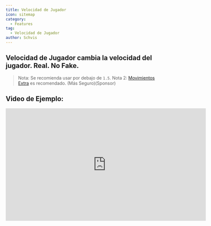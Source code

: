 ```yaml
---
title: Velocidad de Jugador
icon: sitemap
category:
  - Features
tag:
  - Velocidad de Jugador
author: Schvis
---
```


## Velocidad de Jugador cambia la velocidad del jugador. Real. No Fake.

> Nota: Se recomienda usar por debajo de `1.5`.
> Nota 2: [Movimientos Extra](extra-movements.md) es recomendado. (Más Seguro)(Sponsor)

## Video de Ejemplo:

<iframe width="640" height="360" src="https://www.youtube.com/embed/HCxmOUMFRs8?list=PL5eI1Tb64p56g27qfYk7VuFTz4FK6YrKa" title="Korepi - Player Speed" frameborder="0" allow="accelerometer; autoplay; clipboard-write; encrypted-media; gyroscope; picture-in-picture; web-share" allowfullscreen></iframe>